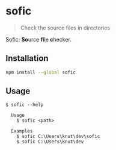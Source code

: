 # sofic

> Check the source files in directories

Sofic: **So**urce **fi**le **c**hecker.

## Installation

```sh
npm install --global sofic
```

## Usage

```
$ sofic --help

  Usage
    $ sofic <path>

  Examples
    $ sofic C:\Users\knut\dev\sofic
    $ sofic C:\Users\knut\dev
```
